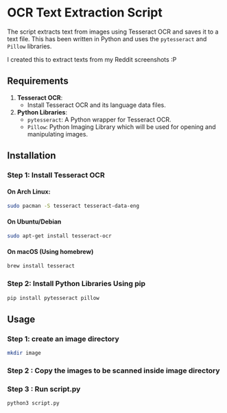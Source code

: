 # OCR Text Extraction Script

The script extracts text from images using Tesseract OCR and saves it to a text file.
This has been written in Python and uses the `pytesseract` and `Pillow` libraries.

I created this to extract texts from my Reddit screenshots :P

## Requirements

1. **Tesseract OCR**:
    - Install Tesseract OCR and its language data files.
2. **Python Libraries**:
    - `pytesseract`: A Python wrapper for Tesseract OCR.
    - `Pillow`: Python Imaging Library which will be used for opening and manipulating images.

## Installation

### Step 1: Install Tesseract OCR

#### On Arch Linux:
```bash
sudo pacman -S tesseract tesseract-data-eng
```
#### On Ubuntu/Debian
```bash
sudo apt-get install tesseract-ocr
```
#### On macOS (Using homebrew)
```bash
brew install tesseract
```

### Step 2: Install Python Libraries Using pip

```bash
pip install pytesseract pillow
```

## Usage

### Step 1: create an image directory

```bash
mkdir image
```

### Step 2 : Copy the images to be scanned inside image directory

### Step 3 : Run script.py
``` bash
python3 script.py
```